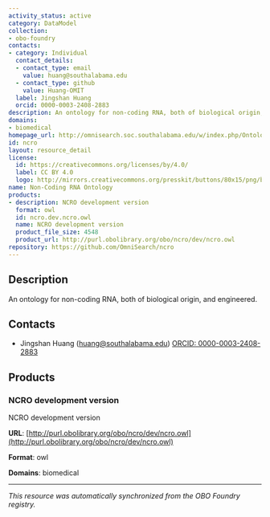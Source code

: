 ```yaml
---
activity_status: active
category: DataModel
collection:
- obo-foundry
contacts:
- category: Individual
  contact_details:
  - contact_type: email
    value: huang@southalabama.edu
  - contact_type: github
    value: Huang-OMIT
  label: Jingshan Huang
  orcid: 0000-0003-2408-2883
description: An ontology for non-coding RNA, both of biological origin, and engineered.
domains:
- biomedical
homepage_url: http://omnisearch.soc.southalabama.edu/w/index.php/Ontology
id: ncro
layout: resource_detail
license:
  id: https://creativecommons.org/licenses/by/4.0/
  label: CC BY 4.0
  logo: http://mirrors.creativecommons.org/presskit/buttons/80x15/png/by.png
name: Non-Coding RNA Ontology
products:
- description: NCRO development version
  format: owl
  id: ncro.dev.ncro.owl
  name: NCRO development version
  product_file_size: 4548
  product_url: http://purl.obolibrary.org/obo/ncro/dev/ncro.owl
repository: https://github.com/OmniSearch/ncro
---
```

## Description

An ontology for non-coding RNA, both of biological origin, and engineered.

## Contacts

- Jingshan Huang (huang@southalabama.edu) [ORCID: 0000-0003-2408-2883](https://orcid.org/0000-0003-2408-2883)

## Products

### NCRO development version

NCRO development version

**URL**: [http://purl.obolibrary.org/obo/ncro/dev/ncro.owl](http://purl.obolibrary.org/obo/ncro/dev/ncro.owl)

**Format**: owl

**Domains**: biomedical

---

*This resource was automatically synchronized from the OBO Foundry registry.*